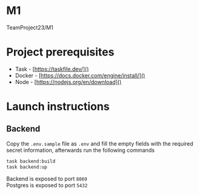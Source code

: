# M1

TeamProject23/M1

# Project prerequisites

* Task - [https://taskfile.dev/]()
* Docker - [https://docs.docker.com/engine/install/]()
* Node - [https://nodejs.org/en/download]()

# Launch instructions

## Backend

Copy the `.env.sample` file as `.env` and fill the empty fields with the required secret information, afterwards run the
following commands

```bash
task backend:build
task backend:up
```

Backend is exposed to port `8069`  
Postgres is exposed to port `5432`